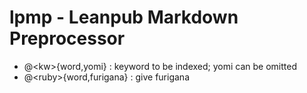 lpmp - Leanpub Markdown Preprocessor
====

- @&lt;kw&gt;{word,yomi} : keyword to be indexed; yomi can be omitted
- @&lt;ruby&gt;{word,furigana} : give furigana
